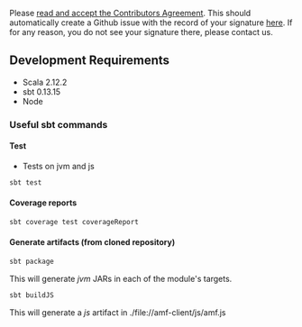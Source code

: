 Please [read and accept the Contributors Agreement](https://api-notebook.anypoint.mulesoft.com/notebooks#380297ed0e474010ff43). This should automatically create a Github issue with the record of your signature [here](https://github.com/mulesoft/contributor-agreements/issues). If for any reason, you do not see your signature there, please contact us.

## Development Requirements
* Scala 2.12.2
* sbt 0.13.15
* Node

### Useful sbt commands

#### Test
* Tests on jvm and js

```sh
sbt test
```

#### Coverage reports
```sh
sbt coverage test coverageReport

```
#### Generate artifacts (from cloned repository)

```sh
sbt package
```
This will generate *jvm* JARs in each of the module's targets.

```sh
sbt buildJS
```
This will generate a *js* artifact in ./file://amf-client/js/amf.js